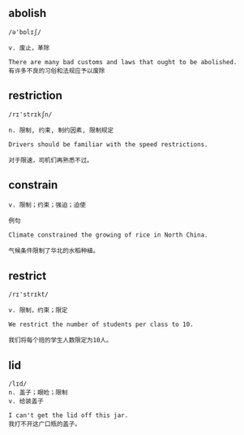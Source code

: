 ## abolish
```
/ə'bɒlɪʃ/

v. 废止，革除

There are many bad customs and laws that ought to be abolished.
有许多不良的习俗和法规应予以废除
```

## restriction
```
/rɪ'strɪkʃn/

n. 限制, 约束, 制约因素, 限制规定

Drivers should be familiar with the speed restrictions.

对于限速，司机们再熟悉不过。
```
## constrain
```
v. 限制；约束；强迫；迫使

例句

Climate constrained the growing of rice in North China.

气候条件限制了华北的水稻种植。
```

## restrict
```
/rɪ'strɪkt/

v. 限制，约束；限定

We restrict the number of students per class to 10.

我们将每个班的学生人数限定为10人。
```

## lid
```
/lɪd/
n. 盖子；眼睑；限制
v. 给装盖子

I can't get the lid off this jar.
我打不开这广口瓶的盖子。
```